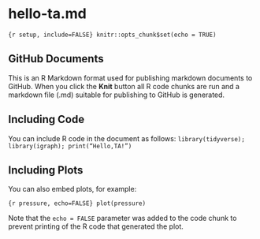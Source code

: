 hello-ta.md
================

`{r setup, include=FALSE} knitr::opts_chunk$set(echo = TRUE)`

## GitHub Documents

This is an R Markdown format used for publishing markdown documents to
GitHub. When you click the **Knit** button all R code chunks are run and
a markdown file (.md) suitable for publishing to GitHub is generated.

## Including Code

You can include R code in the document as follows:
`
library(tidyverse);
library(igraph);
print(“Hello,TA!”)
`
## Including Plots

You can also embed plots, for example:

`{r pressure, echo=FALSE} plot(pressure)`

Note that the `echo = FALSE` parameter was added to the code chunk to
prevent printing of the R code that generated the plot.
